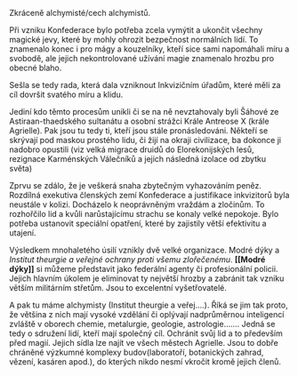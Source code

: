 Zkráceně alchymisté/cech alchymistů. 

Při vzniku Konfederace bylo potřeba zcela vymýtit a ukončit všechny magické jevy, které by mohly ohrozit bezpečnost normálních lidí. To znamenalo konec i pro mágy a kouzelníky, kteří sice sami napomáhali míru a svobodě, ale jejich nekontrolované užívání magie znamenalo hrozbu pro obecné blaho. 

Sešla se tedy rada, která dala vzniknout Inkvizičním úřadům, které měli za cíl dovršit svatého míru a klidu.

Jediní kdo těmto procesům unikli či se na  ně nevztahovaly byli Šáhové ze Astiraan-thaedského sultanátu a osobní strážci Krále Antreose X (krále Agrielle). Pak jsou tu tedy ti, kteří jsou stále pronásledováni. Někteří se skrývají pod maskou prostého lidu, či žijí na okraji civilizace, ba dokonce ji nadobro opustili (viz velká migrace druidů do Elorekonijských lesů, rezignace Karménských Válečníků a jejich následná izolace od zbytku světa)

Zprvu se zdálo, že je veškerá snaha zbytečným vyhazováním peněz. Rozdílná exekutiva členských zemí Konfederace a justifikace inkvizitorů byla neustále v kolizi. Docházelo k neoprávněným vraždám a zločinům. To rozhořčilo lid a kvůli narůstajícímu strachu se konaly velké nepokoje. Bylo potřeba ustanovit speciální opatření, které by zajistily větší efektivitu a utajení.

Výsledkem mnohaletého úsilí vznikly dvě velké organizace. Modré dýky a *Institut theurgie a veřejné ochrany proti všemu zlořečenému*. **[[Modré dýky]]** si můžeme představit jako federální agenty či profesionální policii. Jejich hlavním úkolem je eliminovat ty největší hrozby a zabránit tak vzniku větším militárním střetům. Jsou to excelentní vyšetřovatelé.  
  
A pak tu máme alchymisty (Institut theurgie a veřej....). Říká se jim tak proto, že většina z nich mají vysoké vzdělání či oplývají nadprůměrnou inteligencí zvláště v oborech chemie, metalurgie, geologie, astrologie....... Jedná se tedy o sdružení lidí, kteří mají společný cíl. Ochránit svůj lid a to především před magií. Jejich sídla lze najít ve všech městech Agrielle. Jsou to dobře chráněné výzkumné komplexy budov(laboratoří, botanických zahrad, vězení, kasáren apod.), do kterých nikdo nesmí vkročit kromě jejich členů.